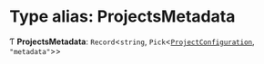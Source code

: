 # Type alias: ProjectsMetadata

Ƭ **ProjectsMetadata**: `Record`\<`string`, `Pick`\<[`ProjectConfiguration`](../../reference/core-api/devkit/documents/ProjectConfiguration), `"metadata"`\>\>
